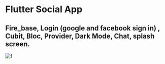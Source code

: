 
# Flutter Social App
## Fire_base, Login (google and facebook sign in) , Cubit, Bloc, Provider, Dark Mode, Chat, splash screen.

![1]([https://drive.google.com/drive/u/0/folders/10AC_ELNYWDPmnWitabjth9O4vOwhHVUg](https://drive.google.com/file/d/1pegz5CiPsSGcRaiTmhLnScqSwvOtKJP3/view))
